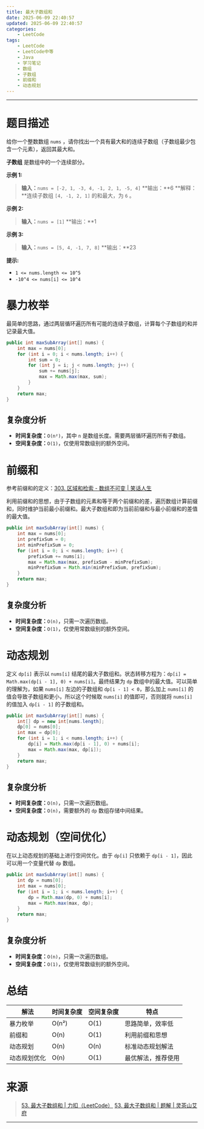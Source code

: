 ```yaml
---
title: 最大子数组和
date: 2025-06-09 22:40:57
updated: 2025-06-09 22:40:57
categories:
    - LeetCode
tags:
    - LeetCode
    - LeetCode中等
    - Java
    - 学习笔记
    - 数组
    - 子数组
    - 前缀和
    - 动态规划
---
```

---

# 题目描述

给你一个整数数组 `nums` ，请你找出一个具有最大和的连续子数组（子数组最少包含一个元素），返回其最大和。

**子数组** 是数组中的一个连续部分。

**示例 1:**
> **输入：**`nums = [-2, 1, -3, 4, -1, 2, 1, -5, 4]`
> **输出：**6
> **解释：**连续子数组 `[4, -1, 2, 1]` 的和最大，为 `6` 。

**示例 2:**
> **输入：**`nums = [1]`
> **输出：**1

**示例 3:**
> **输入：**`nums = [5, 4, -1, 7, 8]`
> **输出：**23

**提示:**
* `1 <= nums.length <= 10^5`
* `-10^4 <= nums[i] <= 10^4`

<!-- more -->

# 暴力枚举

最简单的思路，通过两层循环遍历所有可能的连续子数组，计算每个子数组的和并记录最大值。

```java
public int maxSubArray(int[] nums) {
    int max = nums[0];
    for (int i = 0; i < nums.length; i++) {
        int sum = 0;
        for (int j = i; j < nums.length; j++) {
            sum += nums[j];
            max = Math.max(max, sum);
        }
    }
    return max;
}
```

## 复杂度分析

* **时间复杂度：**`O(n²)`，其中 `n` 是数组长度。需要两层循环遍历所有子数组。
* **空间复杂度：**`O(1)`，仅使用常数级别的额外空间。

# 前缀和

参考前缀和的定义：[303. 区域和检索 - 数组不可变 | 笑话人生][3]

利用前缀和的思想，由于子数组的元素和等于两个前缀和的差，遍历数组计算前缀和，同时维护当前最小前缀和。最大子数组和即为当前前缀和与最小前缀和的差值的最大值。

```java
public int maxSubArray(int[] nums) {
    int max = nums[0];
    int prefixSum = 0;
    int minPrefixSum = 0;
    for (int i = 0; i < nums.length; i++) {
        prefixSum += nums[i];
        max = Math.max(max, prefixSum - minPrefixSum);
        minPrefixSum = Math.min(minPrefixSum, prefixSum);
    }
    return max;
}
```

## 复杂度分析

* **时间复杂度：**`O(n)`，只需一次遍历数组。
* **空间复杂度：**`O(1)`，仅使用常数级别的额外空间。

# 动态规划

定义 `dp[i]` 表示以 `nums[i]` 结尾的最大子数组和。状态转移方程为：`dp[i] = Math.max(dp[i - 1], 0) + nums[i]`。最终结果为 `dp` 数组中的最大值。可以简单的理解为，如果 `nums[i]` 左边的子数组和 `dp[i - 1] < 0`，那么加上 `nums[i]` 的值会导致子数组和更小，所以这个时候取 `nums[i]` 的值即可，否则就将 `nums[i]` 的值加入 `dp[i - 1]` 的子数组和。

```java
public int maxSubArray(int[] nums) {
    int[] dp = new int[nums.length];
    dp[0] = nums[0];
    int max = dp[0];
    for (int i = 1; i < nums.length; i++) {
        dp[i] = Math.max(dp[i - 1], 0) + nums[i];
        max = Math.max(max, dp[i]);
    }
    return max;
}
```

## 复杂度分析

* **时间复杂度：**`O(n)`，只需一次遍历数组。
* **空间复杂度：**`O(n)`，需要额外的 `dp` 数组存储中间结果。

# 动态规划（空间优化）

在以上动态规划的基础上进行空间优化。由于 `dp[i]` 只依赖于 `dp[i - 1]`，因此可以用一个变量代替 `dp` 数组。

```java
public int maxSubArray(int[] nums) {
    int dp = nums[0];
    int max = nums[0];
    for (int i = 1; i < nums.length; i++) {
        dp = Math.max(dp, 0) + nums[i];
        max = Math.max(max, dp);
    }
    return max;
}
```

## 复杂度分析

* **时间复杂度：**`O(n)`，只需一次遍历数组。
* **空间复杂度：**`O(1)`，仅使用常数级别的额外空间。

# 总结

| 解法      | 时间复杂度 | 空间复杂度 | 特点 |
| ----------- | ----------- | ----------- | ----------- |
| 暴力枚举	      | O(n²)       | O(1)       | 思路简单，效率低       |
| 前缀和   | O(n)        | O(1)        | 利用前缀和思想        |
| 动态规划   | O(n)        | O(n)        | 标准动态规划解法        |
| 动态规划优化   | O(n)        | O(1)        | 最优解法，推荐使用        |

# 来源

> [53. 最大子数组和 | 力扣（LeetCode）][1]
> [53. 最大子数组和 | 题解 | 灵茶山艾府][2]

---

[1]: https://leetcode.cn/problems/maximum-subarray/description/ "53. 最大子数组和 | 力扣（LeetCode）"
[2]: https://leetcode.cn/problems/maximum-subarray/solutions/2533977/qian-zhui-he-zuo-fa-ben-zhi-shi-mai-mai-abu71/?envType=study-plan-v2&envId=top-100-liked "53. 最大子数组和 | 题解 | 灵茶山艾府"
[3]: /blog/2025/06/03/range-sum-query-immutable/ "303. 区域和检索 - 数组不可变 | 笑话人生"
